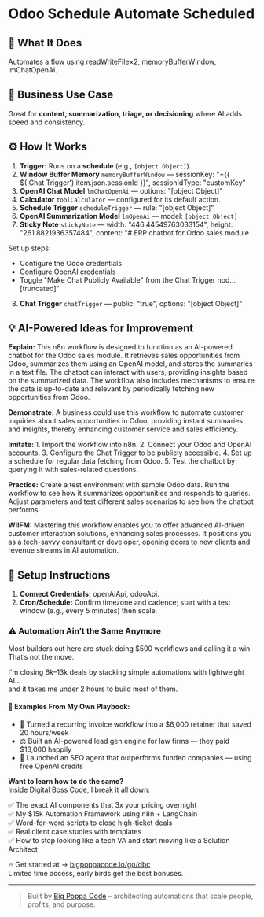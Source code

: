 # Odoo Schedule Automate Scheduled
  ## 🚀 What It Does
  Automates a flow using readWriteFile×2, memoryBufferWindow, lmChatOpenAi.
  
  ## 💼 Business Use Case
  Great for **content, summarization, triage, or decisioning** where AI adds speed and consistency.
  
  ## ⚙️ How It Works
  1. **Trigger:** Runs on a **schedule** (e.g., `[object Object]`).
  2. **Window Buffer Memory** `memoryBufferWindow` — sessionKey: "={{ $('Chat Trigger').item.json.sessionId }}", sessionIdType: "customKey"
3. **OpenAI Chat Model** `lmChatOpenAi` — options: "[object Object]"
4. **Calculator** `toolCalculator` — configured for its default action.
5. **Schedule Trigger** `scheduleTrigger` — rule: "[object Object]"
6. **OpenAI Summarization Model** `lmOpenAi` — model: `[object Object]`
7. **Sticky Note** `stickyNote` — width: "446.44549763033154", height: "261.8821936357484", content: "# ERP chatbot for Odoo sales module

Set up steps:
* Configure the Odoo credentials
* Configure OpenAI credentials
* Toggle "Make Chat Publicly Available" from the Chat Trigger nod…[truncated]"
8. **Chat Trigger** `chatTrigger` — public: "true", options: "[object Object]"
  
  ## 💡 AI-Powered Ideas for Improvement
  **Explain:** This n8n workflow is designed to function as an AI-powered chatbot for the Odoo sales module. It retrieves sales opportunities from Odoo, summarizes them using an OpenAI model, and stores the summaries in a text file. The chatbot can interact with users, providing insights based on the summarized data. The workflow also includes mechanisms to ensure the data is up-to-date and relevant by periodically fetching new opportunities from Odoo.

**Demonstrate:** A business could use this workflow to automate customer inquiries about sales opportunities in Odoo, providing instant summaries and insights, thereby enhancing customer service and sales efficiency.

**Imitate:** 1. Import the workflow into n8n. 2. Connect your Odoo and OpenAI accounts. 3. Configure the Chat Trigger to be publicly accessible. 4. Set up a schedule for regular data fetching from Odoo. 5. Test the chatbot by querying it with sales-related questions.

**Practice:** Create a test environment with sample Odoo data. Run the workflow to see how it summarizes opportunities and responds to queries. Adjust parameters and test different sales scenarios to see how the chatbot performs.

**WIIFM:** Mastering this workflow enables you to offer advanced AI-driven customer interaction solutions, enhancing sales processes. It positions you as a tech-savvy consultant or developer, opening doors to new clients and revenue streams in AI automation.
  
  ## 🔧 Setup Instructions
  1. **Connect Credentials:** openAiApi, odooApi.
2. **Cron/Schedule:** Confirm timezone and cadence; start with a test window (e.g., every 5 minutes) then scale.
  
### ⚠️ Automation Ain’t the Same Anymore

Most builders out here are stuck doing $500 workflows and calling it a win.  
That’s not the move.  

I'm closing $6k–$13k deals by stacking simple automations with lightweight AI...  
and it takes me under 2 hours to build most of them.

#### 🧠 Examples From My Own Playbook:
- 🔁 Turned a recurring invoice workflow into a $6,000 retainer that saved 20 hours/week  
- ⚖️ Built an AI-powered lead gen engine for law firms — they paid $13,000 happily  
- 🚀 Launched an SEO agent that outperforms funded companies — using free OpenAI credits  

**Want to learn how to do the same?**  
Inside [Digital Boss Code](https://bigpoppacode.io/go/dbc), I break it all down:

✅ The exact AI components that 3x your pricing overnight  
✅ My $15k Automation Framework using n8n + LangChain  
✅ Word-for-word scripts to close high-ticket deals  
✅ Real client case studies with templates  
✅ How to stop looking like a tech VA and start moving like a Solution Architect  

🔥 Get started at → [bigpoppacode.io/go/dbc](https://bigpoppacode.io/go/dbc)  
Limited time access, early birds get the best bonuses.

---
> Built by [Big Poppa Code](https://bigpoppacode.io) – architecting automations that scale people, profits, and purpose.
  